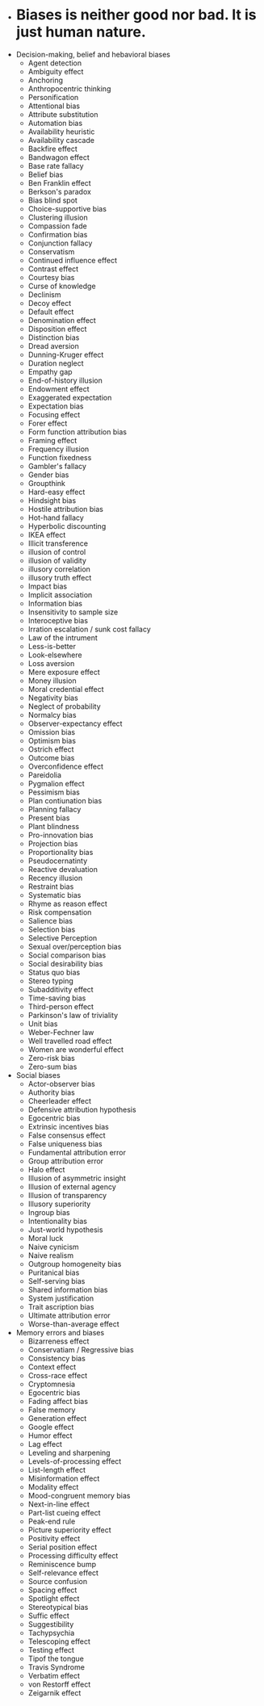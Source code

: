 - # Biases is neither good nor bad. It is just human nature.
- Decision-making, belief and hebavioral biases
    - Agent detection
    - Ambiguity effect
    - Anchoring
    - Anthropocentric thinking
    - Personification
    - Attentional bias
    - Attribute substitution
    - Automation bias
    - Availability heuristic
    - Availability cascade
    - Backfire effect
    - Bandwagon effect
    - Base rate fallacy
    - Belief bias
    - Ben Franklin effect
    - Berkson's paradox
    - Bias blind spot
    - Choice-supportive bias
    - Clustering illusion
    - Compassion fade
    - Confirmation bias
    - Conjunction fallacy
    - Conservatism
    - Continued influence effect
    - Contrast effect
    - Courtesy bias
    - Curse of knowledge
    - Declinism
    - Decoy effect
    - Default effect
    - Denomination effect
    - Disposition effect
    - Distinction bias
    - Dread aversion
    - Dunning-Kruger effect
    - Duration neglect
    - Empathy gap
    - End-of-history illusion
    - Endowment effect
    - Exaggerated expectation
    - Expectation bias
    - Focusing effect
    - Forer effect
    - Form function attribution bias
    - Framing effect
    - Frequency illusion
    - Function fixedness
    - Gambler's fallacy
    - Gender bias
    - Groupthink
    - Hard-easy effect
    - Hindsight bias
    - Hostile attribution bias
    - Hot-hand fallacy
    - Hyperbolic discounting
    - IKEA effect
    - Illicit transference
    - illusion of control
    - illusion of validity
    - illusory correlation
    - illusory truth effect
    - Impact bias
    - Implicit association
    - Information bias
    - Insensitivity to sample size
    - Interoceptive bias
    - Irration escalation / sunk cost fallacy
    - Law of the intrument
    - Less-is-better
    - Look-elsewhere
    - Loss aversion
    - Mere exposure effect
    - Money illusion
    - Moral credential effect
    - Negativity bias
    - Neglect of probability
    - Normalcy bias
    - Observer-expectancy effect
    - Omission bias
    - Optimism bias
    - Ostrich effect
    - Outcome bias
    - Overconfidence effect
    - Pareidolia
    - Pygmalion effect
    - Pessimism bias
    - Plan contiunation bias
    - Planning fallacy
    - Present bias
    - Plant blindness
    - Pro-innovation bias
    - Projection bias
    - Proportionality bias
    - Pseudocernatinty
    - Reactive devaluation
    - Recency illusion
    - Restraint bias
    - Systematic bias
    - Rhyme as reason effect
    - Risk compensation
    - Salience bias
    - Selection bias
    - Selective Perception
    - Sexual over/perception bias
    - Social comparison bias
    - Social desirability bias
    - Status quo bias
    - Stereo typing
    - Subadditivity effect
    - Time-saving bias
    - Third-person effect
    - Parkinson's law of triviality
    - Unit bias
    - Weber-Fechner law
    - Well travelled road effect
    - Women are wonderful effect
    - Zero-risk bias
    - Zero-sum bias
- Social biases
    - Actor-observer bias
    - Authority bias
    - Cheerleader effect
    - Defensive attribution hypothesis
    - Egocentric bias
    - Extrinsic incentives bias
    - False consensus effect
    - False uniqueness bias
    - Fundamental attribution error
    - Group attribution error
    - Halo effect
    - Illusion of asymmetric insight
    - Illusion of external agency
    - Illusion of transparency
    - Illusory superiority
    - Ingroup bias
    - Intentionality bias
    - Just-world hypothesis
    - Moral luck
    - Naive cynicism
    - Naive realism
    - Outgroup homogeneity bias
    - Puritanical bias
    - Self-serving bias
    - Shared information bias
    - System justification
    - Trait ascription bias
    - Ultimate attribution error
    - Worse-than-average effect
- Memory errors and biases
    - Bizarreness effect
    - Conservatiam / Regressive bias
    - Consistency bias
    - Context effect
    - Cross-race effect
    - Cryptomnesia
    - Egocentric bias
    - Fading affect bias
    - False memory
    - Generation effect
    - Google effect
    - Humor effect
    - Lag effect
    - Leveling and sharpening
    - Levels-of-processing effect
    - List-length effect
    - Misinformation effect
    - Modality effect
    - Mood-congruent memory bias
    - Next-in-line effect
    - Part-list cueing effect
    - Peak-end rule
    - Picture superiority effect
    - Positivity effect
    - Serial position effect
    - Processing difficulty effect
    - Reminiscence bump
    - Self-relevance effect
    - Source confusion
    - Spacing effect
    - Spotlight effect
    - Stereotypical bias
    - Suffic effect
    - Suggestibility
    - Tachypsychia
    - Telescoping effect
    - Testing effect
    - Tipof the tongue
    - Travis Syndrome
    - Verbatim effect
    - von Restorff effect
    - Zeigarnik effect

